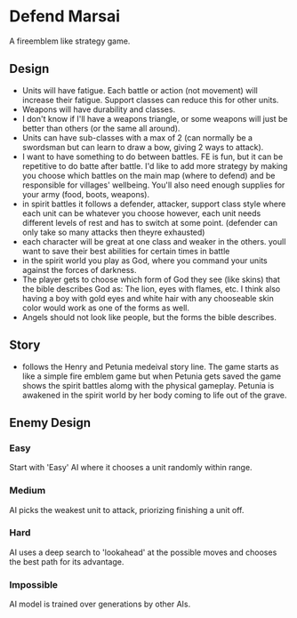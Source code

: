 # Defend Marsai
A fireemblem like strategy game. 

## Design 
* Units will have fatigue. Each battle or action (not movement) will increase their fatigue. Support classes can reduce this for other units. 
* Weapons will have durability and classes. 
* I don't know if I'll have a weapons triangle, or some weapons will just be better than others (or the same all around). 
* Units can have sub-classes with a max of 2 (can normally be a swordsman but can learn to draw a bow, giving 2 ways to attack). 
* I want to have something to do between battles. FE is fun, but it can be repetitive to do batte after battle. I'd like to add 
more strategy by making you choose which battles on the main map (where to defend) and be responsible for villages' wellbeing. You'll
also need enough supplies for your army (food, boots, weapons). 
* in spirit battles it follows a defender, attacker, support class style where each unit can be whatever you choose 
however, each unit needs different levels of rest and has to switch at some point. (defender can only take so many attacks then theyre exhausted) 
* each character will be great at one class and weaker in the others. youll want to save their best abilities for certain times in battle
* in the spirit world you play as God, where you command your units against the forces of darkness.
* The player gets to choose which form of God they see (like skins) that the bible describes God as: The lion, eyes with flames, etc. I think also
having a boy with gold eyes and white hair with any chooseable skin color would work as one of the forms as well.
* Angels should not look like people, but the forms the bible describes.

## Story 
* follows the Henry and Petunia medeival story line. 
The game starts as like a simple fire emblem game but when 
Petunia gets saved the game shows the spirit battles alomg with 
the physical gameplay. Petunia is awakened in the 
spirit world by her body coming to life out of the grave. 

## Enemy Design
### Easy
Start with 'Easy' AI where it chooses a unit randomly within range.
### Medium
AI picks the weakest unit to attack, priorizing finishing a unit off.
### Hard 
AI uses a deep search to 'lookahead' at the possible moves and chooses the best path for its advantage. 
### Impossible
AI model is trained over generations by other AIs. 
